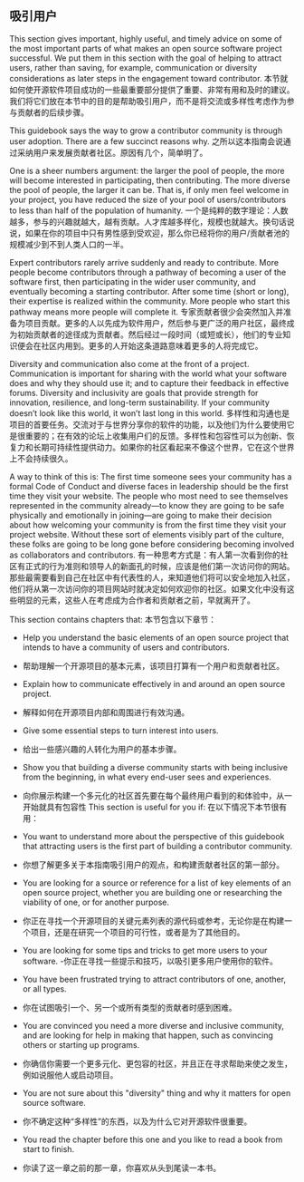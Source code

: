 ## 吸引用户

This section gives important, highly useful, and timely advice on some of the most important parts
of what makes an open source software project successful. We put them in this section with the goal
of helping to attract users, rather than saving, for example, communication or diversity
considerations as later steps in the engagement toward contributor.
本节就如何使开源软件项目成功的一些最重要部分提供了重要、非常有用和及时的建议。我们将它们放在本节中的目的是帮助吸引用户，而不是将交流或多样性考虑作为参与贡献者的后续步骤。

This guidebook says the way to grow a contributor community is through user adoption. There are
a few succinct reasons why.
之所以这本指南会说通过采纳用户来发展贡献者社区。原因有几个，简单明了。

One is a sheer numbers argument: the larger the pool of people, the more will become interested in
participating, then contributing. The more diverse the pool of people, the larger it can be. That is, if
only men feel welcome in your project, you have reduced the size of your pool of users/contributors
to less than half of the population of humanity.
一个是纯粹的数字理论：人数越多，参与的兴趣就越大，越有贡献。人才库越多样化，规模也就越大。换句话说说，如果在你的项目中只有男性感到受欢迎，那么你已经将你的用户/贡献者池的规模减少到不到人类人口的一半。

Expert contributors rarely arrive suddenly and ready to contribute. More people become
contributors through a pathway of becoming a user of the software first, then participating in the
wider user community, and eventually becoming a starting contributor. After some time (short or
long), their expertise is realized within the community. More people who start this pathway means
more people will complete it.
专家贡献者很少会突然加入并准备为项目贡献。更多的人以先成为软件用户，然后参与更广泛的用户社区，最终成为初始贡献者的途径成为贡献者。然后经过一段时间（或短或长），他们的专业知识便会在社区内用到。更多的人开始这条道路意味着更多的人将完成它。

Diversity and communication also come at the front of a project. Communication is important for
sharing with the world what your software does and why they should use it; and to capture their
feedback in effective forums. Diversity and inclusivity are goals that provide strength for
innovation, resilience, and long-term sustainability. If your community doesn’t look like this world,
it won’t last long in this world.
多样性和沟通也是项目的首要任务。交流对于与世界分享你的软件的功能，以及他们为什么要使用它是很重要的；在有效的论坛上收集用户们的反馈。多样性和包容性可以为创新、恢复力和长期可持续性提供动力。如果你的社区看起来不像这个世界，它在这个世界上不会持续很久。

A way to think of this is: The first time someone sees your community has a formal Code of Conduct
and diverse faces in leadership should be the first time they visit your website. The people who
most need to see themselves represented in the community already—to know they are going to be
safe physically and emotionally in joining—are going to make their decision about how welcoming
your community is from the first time they visit your project website. Without these sort of
elements visibly part of the culture, these folks are going to be long gone before considering
becoming involved as collaborators and contributors.
有一种思考方式是：有人第一次看到你的社区有正式的行为准则和领导人的新面孔的时候，应该是他们第一次访问你的网站。那些最需要看到自己在社区中有代表性的人，来知道他们将可以安全地加入社区，他们将从第一次访问你的项目网站时就决定如何欢迎你的社区。如果文化中没有这些明显的元素，这些人在考虑成为合作者和贡献者之前，早就离开了。

This section contains chapters that:
本节包含以下章节：

- Help you understand the basic elements of an open source project that intends to have a
    community of users and contributors.
- 帮助理解一个开源项目的基本元素，该项目打算有一个用户和贡献者社区。
- Explain how to communicate effectively in and around an open source project.
- 解释如何在开源项目内部和周围进行有效沟通。
- Give some essential steps to turn interest into users.
- 给出一些感兴趣的人转化为用户的基本步骤。
- Show you that building a diverse community starts with being inclusive from the beginning, in
    what every end-user sees and experiences.
- 向你展示构建一个多元化的社区首先要在每个最终用户看到的和体验中，从一开始就具有包容性
This section is useful for you if:
在以下情况下本节很有用：

- You want to understand more about the perspective of this guidebook that attracting users is
    the first part of building a contributor community.
- 你想了解更多关于本指南吸引用户的观点，和构建贡献者社区的第一部分。


- You are looking for a source or reference for a list of key elements of an open source project,
    whether you are building one or researching the viability of one, or for another purpose.
- 你正在寻找一个开源项目的关键元素列表的源代码或参考，无论你是在构建一个项目，还是在研究一个项目的可行性，或者是为了其他目的。

- You are looking for some tips and tricks to get more users to your software.
-你正在寻找一些提示和技巧，以吸引更多用户使用你的软件。


- You have been frustrated trying to attract contributors of one, another, or all types.
- 你在试图吸引一个、另一个或所有类型的贡献者时感到困难。
- You are convinced you need a more diverse and inclusive community, and are looking for help
    in making that happen, such as convincing others or starting up programs.
- 你确信你需要一个更多元化、更包容的社区，并且正在寻求帮助来使之发生，例如说服他人或启动项目。
- You are not sure about this "diversity" thing and why it matters for open source software.
- 你不确定这种“多样性”的东西，以及为什么它对开源软件很重要。
- You read the chapter before this one and you like to read a book from start to finish.
- 你读了这一章之前的那一章，你喜欢从头到尾读一本书。
